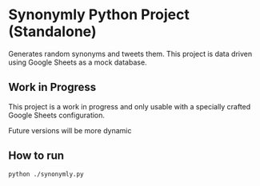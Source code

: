 # Synonymly Python Project (Standalone)

Generates random synonyms and tweets them. This project is data driven using Google Sheets as a mock database.

## Work in Progress

This project is a work in progress and only usable with a specially crafted Google Sheets configuration.

Future versions will be more dynamic

## How to run

`python ./synonymly.py`

